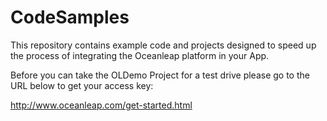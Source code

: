CodeSamples
===========

This repository contains example code and projects designed to speed up the process of integrating the Oceanleap platform in your App.

Before you can take the OLDemo Project for a test drive please go to the URL below to get your access key:

http://www.oceanleap.com/get-started.html 
